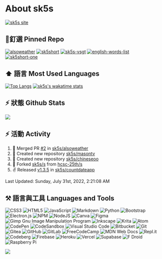 # About sk5s
[![sk5s site](https://upload.cc/i1/2021/10/29/dVn6TN.png)](https://sk5s.cyou/)

<!-- <div width="100%">
  <img src="https://i.imgur.com/GpLlMiq.png" alt="hi" width="100%">
</div> -->

## 📌釘選 Pinned Repo
<!-- [![Readme Card](https://github-readme-stats.vercel.app/api/pin/?username=anuraghazra&repo=github-readme-stats&show_owner=true&theme=vue)](https://github.com/anuraghazra/github-readme-stats) -->
[![alsoweather](https://github-readme-stats.vercel.app/api/pin/?username=sk5s&repo=alsoweather&show_owner=true&theme=vue)](https://git.io/alsoweather)
[![sk5short](https://github-readme-stats.vercel.app/api/pin/?username=sk5s&repo=sk5short&show_owner=true&theme=vue)](https://git.io/sk5short)
[![sk5s-vsgt](https://github-readme-stats.vercel.app/api/pin/?username=sk5s&repo=sk5s-vsgt&show_owner=true&theme=vue)](https://git.io/sk5s-vsgt)
[![english-words-list](https://github-readme-stats.vercel.app/api/pin/?username=sk5s&repo=english-words-list&show_owner=true&theme=vue)](https://git.io/en-words)
[![sk5short-one](https://github-readme-stats.vercel.app/api/pin/?username=sk5s&repo=sk5short-one&show_owner=true&theme=vue)](https://github.com/sk5s/sk5short-one)

## ⬆️ 語言 Most Used Languages
[![Top Langs](https://github-readme-stats.vercel.app/api/top-langs/?username=sk5s&theme=vue)](https://github.com/sk5s)
[![sk5s's wakatime stats](https://github-readme-stats.vercel.app/api/wakatime?username=sk5s&theme=vue)](https://github.com/sk5s)

## ⚡ 狀態 Github Stats
[![](https://github-readme-stats.vercel.app/api?username=sk5s&show_icons=true&theme=vue)](https://github.com/sk5s)

## ⚡ 活動 Activity

<!--RECENT_ACTIVITY:start-->
1. 🎉 Merged PR [#2](https://github.com/sk5s/alsoweather/pull/2) in [sk5s/alsoweather](https://github.com/sk5s/alsoweather)
2. 📔 Created new repository [sk5s/masontv](https://github.com/sk5s/masontv)
3. 📔 Created new repository [sk5s/chineseoo](https://github.com/sk5s/chineseoo)
4. 🔱 Forked [sk5s/s](https://github.com/sk5s/s) from [hcsc-25th/s](https://github.com/hcsc-25th/s)
5. ✌️ Released [v1.3.5](https://github.com/sk5s/countdateapp/releases/tag/v1.3.5) in [sk5s/countdateapp](https://github.com/sk5s/countdateapp)
<!--RECENT_ACTIVITY:end-->

<!--RECENT_ACTIVITY:last_update-->
Last Updated: Sunday, July 31st, 2022, 2:21:08 AM
<!--RECENT_ACTIVITY:last_update_end-->

## ⚒️ 語言與工具 Languages and Tools
![CSS3](https://img.shields.io/badge/css3-%231572B6.svg?style=for-the-badge&logo=css3&logoColor=white)
![HTML5](https://img.shields.io/badge/html5-%23E34F26.svg?style=for-the-badge&logo=html5&logoColor=white)
![JavaScript](https://img.shields.io/badge/javascript-%23323330.svg?style=for-the-badge&logo=javascript&logoColor=%23F7DF1E)
![Markdown](https://img.shields.io/badge/markdown-%23000000.svg?style=for-the-badge&logo=markdown&logoColor=white)
![Python](https://img.shields.io/badge/python-3670A0?style=for-the-badge&logo=python&logoColor=ffdd54)
![Bootstrap](https://img.shields.io/badge/bootstrap-%23563D7C.svg?style=for-the-badge&logo=bootstrap&logoColor=white)
![Electron.js](https://img.shields.io/badge/Electron-191970?style=for-the-badge&logo=Electron&logoColor=white)
![NPM](https://img.shields.io/badge/NPM-%23000000.svg?style=for-the-badge&logo=npm&logoColor=white)
![NodeJS](https://img.shields.io/badge/node.js-6DA55F?style=for-the-badge&logo=node.js&logoColor=white)
![Canva](https://img.shields.io/badge/Canva-%2300C4CC.svg?style=for-the-badge&logo=Canva&logoColor=white)
![Figma](https://img.shields.io/badge/figma-%23F24E1E.svg?style=for-the-badge&logo=figma&logoColor=white)
![Gimp Gnu Image Manipulation Program](https://img.shields.io/badge/Gimp-657D8B?style=for-the-badge&logo=gimp&logoColor=FFFFFF)
![Inkscape](https://img.shields.io/badge/Inkscape-e0e0e0?style=for-the-badge&logo=inkscape&logoColor=080A13)
![Krita](https://img.shields.io/badge/Krita-203759?style=for-the-badge&logo=krita&logoColor=EEF37B)
![Atom](https://img.shields.io/badge/Atom-%2366595C.svg?style=for-the-badge&logo=atom&logoColor=white)
![CodePen](https://img.shields.io/badge/CodePen-white?style=for-the-badge&logo=codepen&logoColor=black)
![CodeSandbox](https://img.shields.io/badge/Codesandbox-040404?style=for-the-badge&logo=codesandbox&logoColor=DBDBDB)
![Visual Studio Code](https://img.shields.io/badge/Visual%20Studio%20Code-0078d7.svg?style=for-the-badge&logo=visual-studio-code&logoColor=white)
![Bitbucket](https://img.shields.io/badge/bitbucket-%230047B3.svg?style=for-the-badge&logo=bitbucket&logoColor=white)
![Git](https://img.shields.io/badge/git-%23F05033.svg?style=for-the-badge&logo=git&logoColor=white)
![Gitea](https://img.shields.io/badge/Gitea-34495E?style=for-the-badge&logo=gitea&logoColor=5D9425)
![GitHub](https://img.shields.io/badge/github-%23121011.svg?style=for-the-badge&logo=github&logoColor=white)
![GitLab](https://img.shields.io/badge/gitlab-%23181717.svg?style=for-the-badge&logo=gitlab&logoColor=white)
![FreeCodeCamp](https://img.shields.io/badge/Freecodecamp-%23123.svg?&style=for-the-badge&logo=freecodecamp&logoColor=green)
![MDN Web Docs](https://img.shields.io/badge/MDN_Web_Docs-black?style=for-the-badge&logo=mdnwebdocs&logoColor=white)
![Repl.it](https://img.shields.io/badge/Repl.it-%230D101E.svg?style=for-the-badge&logo=replit&logoColor=white)
![Codeberg](https://img.shields.io/badge/Codeberg-2185D0?style=for-the-badge&logo=Codeberg&logoColor=white)
![Firebase](https://img.shields.io/badge/firebase-%23039BE5.svg?style=for-the-badge&logo=firebase)
![Heroku](https://img.shields.io/badge/heroku-%23430098.svg?style=for-the-badge&logo=heroku&logoColor=white)
![Vercel](https://img.shields.io/badge/vercel-%23000000.svg?style=for-the-badge&logo=vercel&logoColor=white)
![Supabase](https://img.shields.io/badge/Supabase-3ECF8E?style=for-the-badge&logo=supabase&logoColor=white)
![F Droid](https://img.shields.io/badge/F_Droid-1976D2?style=for-the-badge&logo=f-droid&logoColor=white)
![Raspberry Pi](https://img.shields.io/badge/-RaspberryPi-C51A4A?style=for-the-badge&logo=Raspberry-Pi)

![](https://sk5s.cyou/sk5s/ad/sk5s-project.gif)
